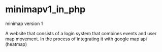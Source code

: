 # minimapv1_in_php
minimap version 1

A website that consists of a login system that combines events and user map movement.
In the process of integrating it with google map api (heatmap)
